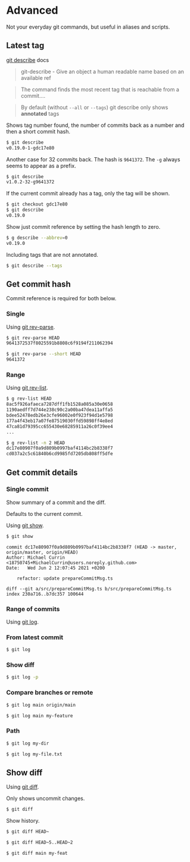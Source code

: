 # Advanced

Not your everyday git commands, but useful in aliases and scripts.


## Latest tag

[git describe](https://git-scm.com/docs/git-describe) docs

> git-describe - Give an object a human readable name based on an available ref

> The command finds the most recent tag that is reachable from a commit....

> By default (without `--all` or `--tags`) git describe only shows **annotated** tags

Shows tag number found, the number of commits back as a number and then a short commit hash.

```sh
$ git describe
v0.19.0-1-gdc17e80
```

Another case for 32 commits back. The hash is `9641372`. The `-g` always seems to appear as a prefix.

```sh
$ git describe
v1.0.2-32-g9641372
```

If the current commit already has a tag, only the tag will be shown.

```sh
$ git checkout gdc17e80
$ git describe
v0.19.0
```

Show just commit reference by setting the hash length to zero.

```sh
$ g describe --abbrev=0
v0.19.0
```

Including tags that are not annotated.

```sh
$ git describe --tags
```


## Get commit hash

Commit reference is required for both below.

### Single

Using [git rev-parse](https://git-scm.com/docs/git-rev-parse).

```sh
$ git rev-parse HEAD 
9641372537f8025591b8808c6f9194f211062394
```

```sh
$ git rev-parse --short HEAD 
9641372
```

### Range

Using [git rev-list](https://git-scm.com/docs/git-rev-parse).

```sh
$ g rev-list HEAD
8ac5f926afaeca7287dff1fb1528a085a30e0658
1190aedff7d744e238c90c2a00ba47dea11affa5
bdee52478edb26e3cfe96002e0f923f94d1e5798
177a4f43eb17a07fe87519030ffd59898ff4e8ed
47ca81d79395cc655430e68285911a26c0f39ee4
...
```

```sh
$ g rev-list -n 2 HEAD
dc17e80907f0a9d809b0997baf4114bc2b8338f7
cd037a2c5c61840b6cd9985fd7205db808ff5dfe
```


## Get commit details

### Single commit

Show summary of a commit and the diff.

Defaults to the current commit.

Using [git show](https://git-scm.com/docs/git-show).

```sh
$ git show
```
```
commit dc17e80907f0a9d809b0997baf4114bc2b8338f7 (HEAD -> master, origin/master, origin/HEAD)
Author: Michael Currin <18750745+MichaelCurrin@users.noreply.github.com>
Date:   Wed Jun 2 12:07:45 2021 +0200

    refactor: update prepareCommitMsg.ts

diff --git a/src/prepareCommitMsg.ts b/src/prepareCommitMsg.ts
index 230a716..b7dc357 100644
```

### Range of commits

Using [git log](https://git-scm.com/docs/git-log).

### From latest commit

```sh
$ git log
```

### Show diff

```sh
$ git log -p
```

### Compare branches or remote

```sh
$ git log main origin/main
```

```sh
$ git log main my-feature
```


### Path

```sh
$ git log my-dir
```

```sh
$ git log my-file.txt
```


## Show diff

Using [git diff](https://git-scm.com/docs/git-diff).

Only shows uncommit changes.

```sh
$ git diff
```

Show history.

```sh
$ git diff HEAD~
```

```sh
$ git diff HEAD~5..HEAD~2
```

```sh
$ git diff main my-feat
```
